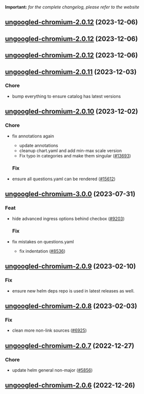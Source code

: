 **Important:**
*for the complete changelog, please refer to the website*





## [ungoogled-chromium-2.0.12](https://github.com/truecharts/charts/compare/ungoogled-chromium-2.0.11...ungoogled-chromium-2.0.12) (2023-12-06)




## [ungoogled-chromium-2.0.12](https://github.com/truecharts/charts/compare/ungoogled-chromium-2.0.11...ungoogled-chromium-2.0.12) (2023-12-06)




## [ungoogled-chromium-2.0.12](https://github.com/truecharts/charts/compare/ungoogled-chromium-2.0.11...ungoogled-chromium-2.0.12) (2023-12-06)




## [ungoogled-chromium-2.0.11](https://github.com/truecharts/charts/compare/ungoogled-chromium-2.0.10...ungoogled-chromium-2.0.11) (2023-12-03)

### Chore

- bump everything to ensure catalog has latest versions
  
  


## [ungoogled-chromium-2.0.10](https://github.com/truecharts/charts/compare/ungoogled-chromium-3.0.0...ungoogled-chromium-2.0.10) (2023-12-02)

### Chore

- fix annotations again
  - update annotations
  - cleanup chart.yaml and add min-max scale version
  - Fix typo in categories and make them singular ([#13693](https://github.com/truecharts/charts/issues/13693))
  
  ### Fix

- ensure all questions.yaml can be rendered ([#15612](https://github.com/truecharts/charts/issues/15612))
  
  











## [ungoogled-chromium-3.0.0](https://github.com/truecharts/charts/compare/ungoogled-chromium-2.0.9...ungoogled-chromium-3.0.0) (2023-07-31)

### Feat

- hide advanced ingress options behind checbox ([#9203](https://github.com/truecharts/charts/issues/9203))
  
  ### Fix

- fix mistakes on questions.yaml
  - fix indentation ([#8536](https://github.com/truecharts/charts/issues/8536))
  
  


## [ungoogled-chromium-2.0.9](https://github.com/truecharts/charts/compare/ungoogled-chromium-2.0.8...ungoogled-chromium-2.0.9) (2023-02-10)

### Fix

- ensure new helm deps repo is used in latest releases as well.
  
  


## [ungoogled-chromium-2.0.8](https://github.com/truecharts/charts/compare/ungoogled-chromium-2.0.7...ungoogled-chromium-2.0.8) (2023-02-03)

### Fix

-  clean more non-link sources ([#6925](https://github.com/truecharts/charts/issues/6925))
  
  


## [ungoogled-chromium-2.0.7](https://github.com/truecharts/charts/compare/ungoogled-chromium-2.0.6...ungoogled-chromium-2.0.7) (2022-12-27)

### Chore

- update helm general non-major ([#5856](https://github.com/truecharts/charts/issues/5856))
  
  


## [ungoogled-chromium-2.0.6](https://github.com/truecharts/charts/compare/ungoogled-chromium-2.0.5...ungoogled-chromium-2.0.6) (2022-12-26)

